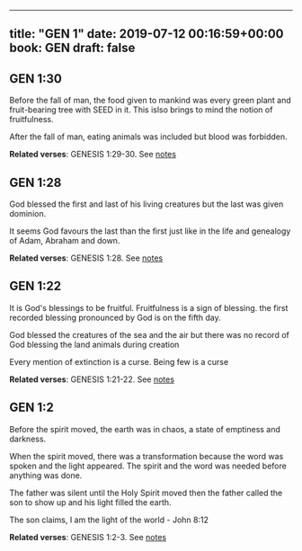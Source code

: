 
---
title: "GEN 1"
date: 2019-07-12 00:16:59+00:00
book: GEN
draft: false
---

## GEN 1:30

Before the fall of man, the food given to mankind was every green plant and fruit-bearing tree with SEED in it. This islso brings to mind the notion of fruitfulness.

After the fall of man, eating animals was included but blood was forbidden.

**Related verses**: GENESIS 1:29-30. See [notes](https://my.bible.com/notes/3206416384809231200)


## GEN 1:28

God blessed the first and last of his living creatures but the last was given dominion.

It seems God favours the last than the first just like in the life and genealogy of Adam, Abraham and down.

**Related verses**: GENESIS 1:28. See [notes](https://my.bible.com/notes/3206030413974462857)


## GEN 1:22

It is God's blessings to be fruitful. Fruitfulness is a sign of blessing. the first recorded blessing pronounced by God is on the fifth day. 

God blessed the creatures of the sea and the air but there was no record of God blessing the land animals during creation

Every mention of extinction is a curse. Being few is a curse

**Related verses**: GENESIS 1:21-22. See [notes](https://my.bible.com/notes/3206023632799916311)


## GEN 1:2

Before the spirit moved, the earth was in chaos, a state of emptiness and darkness.

When the spirit moved, there was a transformation because the word was spoken and the light appeared. The spirit and the word was needed before anything was done.

The father was silent until the Holy Spirit moved then the father called the son to show up and his light filled the earth.

The son claims, I am the light of the world - John 8:12

**Related verses**: GENESIS 1:2-3. See [notes](https://my.bible.com/notes/2574515929678078773)

